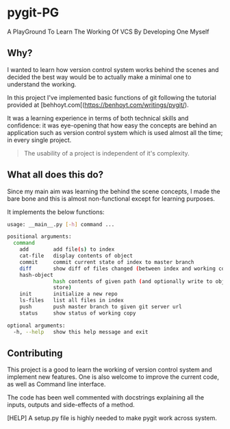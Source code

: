 # pygit-PG
A PlayGround To Learn The Working Of VCS By Developing One Myself

## Why?

I wanted to learn how version control system works behind the scenes and decided the best way would be to actually make a minimal one to understand the working.

In this project I've implemented basic functions of git following the tutorial provided at [behhoyt.com[(https://benhoyt.com/writings/pygit/).

It was a learning experience in terms of both technical skills and confidence: it was eye-opening that how easy the concepts are behind an application
such as version control system which is used almost all the time; in every single project.

> The usability of a project is independent of it's complexity.

## What all does this do?

Since my main aim was learning the behind the scene concepts, I made the bare bone and this is almost non-functional except for learning purposes.

It implements the below functions:

```bash
usage: __main__.py [-h] command ...

positional arguments:
  command
    add        add file(s) to index
    cat-file   display contents of object
    commit     commit current state of index to master branch
    diff       show diff of files changed (between index and working copy
    hash-object
               hash contents of given path (and optionally write to object
               store)
    init       initialize a new repo
    ls-files   list all files in index
    push       push master branch to given git server url
    status     show status of working copy

optional arguments:
  -h, --help   show this help message and exit
```

## Contributing

This project is a good to learn the working of version control system and implement new features. One is also welcome to improve the current code, as well as Command line interface.

The code has been well commented with docstrings explaining all the inputs, outputs and side-effects of a method.

[HELP] A setup.py file is highly needed to make pygit work across system.